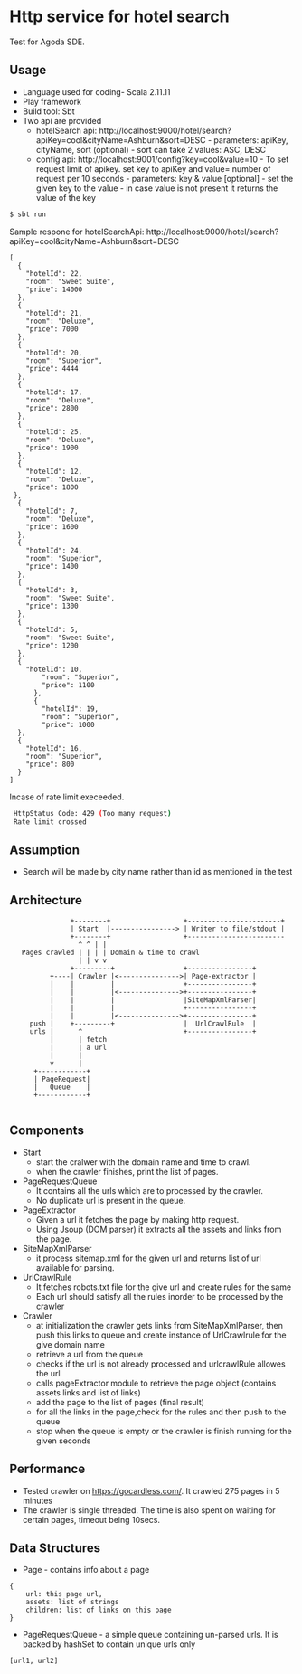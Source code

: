 # Http service for hotel search
Test for Agoda SDE.

## Usage
- Language used for coding- Scala 2.11.11
- Play framework
- Build tool: Sbt
- Two api are provided
  - hotelSearch api: http://localhost:9000/hotel/search?apiKey=cool&cityName=Ashburn&sort=DESC
            - parameters: apiKey, cityName, sort (optional)
            - sort can take 2 values: ASC, DESC
  - config api: http://localhost:9001/config?key=cool&value=10
            - To set request limit of apikey. set key to apiKey and value= number of request per 10 seconds
            - parameters: key & value [optional]
            - set the given key to the value 
            - in case value is not present it returns the value of the key
```bash
$ sbt run
```

Sample respone for hotelSearchApi:
http://localhost:9000/hotel/search?apiKey=cool&cityName=Ashburn&sort=DESC

    [
      {
        "hotelId": 22,
        "room": "Sweet Suite",
        "price": 14000
      },
      {
        "hotelId": 21,
        "room": "Deluxe",
        "price": 7000
      },
      {
        "hotelId": 20,
        "room": "Superior",
        "price": 4444
      },
      {
        "hotelId": 17,
        "room": "Deluxe",
        "price": 2800
      },
      {
        "hotelId": 25,
        "room": "Deluxe",
        "price": 1900
      },
      {
        "hotelId": 12,
        "room": "Deluxe",
        "price": 1800
     },
      {
        "hotelId": 7,
        "room": "Deluxe",
        "price": 1600
      },
      {
        "hotelId": 24,
        "room": "Superior",
        "price": 1400
      },
      {
        "hotelId": 3,
        "room": "Sweet Suite",
        "price": 1300
      },
      {
        "hotelId": 5,
        "room": "Sweet Suite",
        "price": 1200
      },
      {
        "hotelId": 10,
            "room": "Superior",
            "price": 1100
          },
          {
            "hotelId": 19,
            "room": "Superior",
            "price": 1000
      },
      {
        "hotelId": 16,
        "room": "Superior",
        "price": 800
      }
    ]
    
Incase of rate limit execeeded.
```bash
 HttpStatus Code: 429 (Too many request)
 Rate limit crossed
 ```

## Assumption

- Search will be made by city name rather than id as mentioned in the test

## Architecture

```
               +--------+                  +-----------------------+
               | Start  |----------------> | Writer to file/stdout | 
               +--------+                  +------------------------
                 ^ ^ | |
   Pages crawled | | | | Domain & time to crawl
                 | | v v
               +---------+                 +----------------+
          +----| Crawler |<--------------->| Page-extractor |
          |    |         |                 +----------------+
          |    |         |<--------------->+----------------+
          |    |         |                 |SiteMapXmlParser|
          |    |         |                 +----------------+
          |    |         |<--------------->+----------------+
     push |    +---------+                 |  UrlCrawlRule  |                 
     urls |      ^                         +----------------+ 
          |      | fetch
          |      | a url
          |      |
          v      |
      +------------+         
      | PageRequest|         
      |   Queue    |
      +------------+        
                     
```

## Components

- Start
    - start the cralwer with the domain name and time to crawl.
    - when the crawler finishes, print the list of pages.
- PageRequestQueue
    - It contains all the urls which are to processed by the crawler.
    - No duplicate url is present in the queue.
- PageExtractor
    - Given a url it fetches the page by making http request.
    - Using Jsoup (DOM parser) it extracts all the assets and links from the page.
- SiteMapXmlParser
    - it process sitemap.xml for the given url and returns list of url available for parsing.
- UrlCrawlRule
    - It fetches robots.txt file for the give url and create rules for the same
    - Each url should satisfy all the rules inorder to be processed by the crawler
- Crawler
    - at initialization the crawler gets links from SiteMapXmlParser, then push this links to queue and        create instance of UrlCrawlrule for the give domain name
    - retrieve a url from the queue
    - checks if the url is not already processed and urlcrawlRule allowes the url
    - calls pageExtractor module to retrieve the page object (contains assets links and list of links)
    - add the page to the list of pages (final result)
    - for all the links in the page,check for the rules and then push to the queue
    - stop when the queue is empty or the crawler is finish running for the given seconds

## Performance
- Tested crawler on https://gocardless.com/. It crawled 275 pages in 5 minutes
- The crawler is single threaded. The time is also spent on waiting for certain pages, timeout being 10secs.

## Data Structures
- Page - contains info about a page
```
{
    url: this page url,
    assets: list of strings
    children: list of links on this page
}
```

- PageRequestQueue - a simple queue containing un-parsed urls. It is backed by hashSet to contain unique urls only
```
[url1, url2]
```


